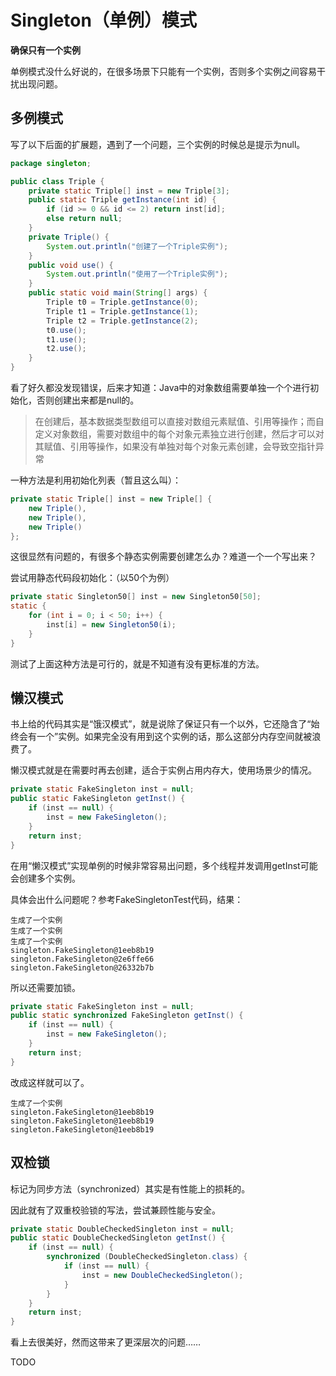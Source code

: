# Singleton（单例）模式

**确保只有一个实例**

单例模式没什么好说的，在很多场景下只能有一个实例，否则多个实例之间容易干扰出现问题。

## 多例模式

写了以下后面的扩展题，遇到了一个问题，三个实例的时候总是提示为null。

```java
package singleton;

public class Triple {
    private static Triple[] inst = new Triple[3];
    public static Triple getInstance(int id) {
        if (id >= 0 && id <= 2) return inst[id];
        else return null;
    }
    private Triple() {
        System.out.println("创建了一个Triple实例");
    }
    public void use() {
        System.out.println("使用了一个Triple实例");
    }
    public static void main(String[] args) {
        Triple t0 = Triple.getInstance(0);
        Triple t1 = Triple.getInstance(1);
        Triple t2 = Triple.getInstance(2);
        t0.use();
        t1.use();
        t2.use();
    }
}

```

看了好久都没发现错误，后来才知道：Java中的对象数组需要单独一个个进行初始化，否则创建出来都是null的。

> 在创建后，基本数据类型数组可以直接对数组元素赋值、引用等操作；而自定义对象数组，需要对数组中的每个对象元素独立进行创建，然后才可以对其赋值、引用等操作，如果没有单独对每个对象元素创建，会导致空指针异常

一种方法是利用初始化列表（暂且这么叫）：

```java
private static Triple[] inst = new Triple[] {
    new Triple(),
    new Triple(),
    new Triple()
};
```

这很显然有问题的，有很多个静态实例需要创建怎么办？难道一个一个写出来？

尝试用静态代码段初始化：（以50个为例）

```java
private static Singleton50[] inst = new Singleton50[50];
static {
    for (int i = 0; i < 50; i++) {
        inst[i] = new Singleton50(i);
    }
}
```

测试了上面这种方法是可行的，就是不知道有没有更标准的方法。

## 懒汉模式

书上给的代码其实是“饿汉模式”，就是说除了保证只有一个以外，它还隐含了“始终会有一个”实例。如果完全没有用到这个实例的话，那么这部分内存空间就被浪费了。

懒汉模式就是在需要时再去创建，适合于实例占用内存大，使用场景少的情况。

```java
private static FakeSingleton inst = null;
public static FakeSingleton getInst() {
    if (inst == null) {
        inst = new FakeSingleton();
    }
    return inst;
}
```

在用“懒汉模式”实现单例的时候非常容易出问题，多个线程并发调用getInst可能会创建多个实例。

具体会出什么问题呢？参考FakeSingletonTest代码，结果：

```
生成了一个实例
生成了一个实例
生成了一个实例
singleton.FakeSingleton@1eeb8b19
singleton.FakeSingleton@2e6ffe66
singleton.FakeSingleton@26332b7b
```

所以还需要加锁。

```java
private static FakeSingleton inst = null;
public static synchronized FakeSingleton getInst() {
    if (inst == null) {
        inst = new FakeSingleton();
    }
    return inst;
}
```

改成这样就可以了。

```
生成了一个实例
singleton.FakeSingleton@1eeb8b19
singleton.FakeSingleton@1eeb8b19
singleton.FakeSingleton@1eeb8b19
```

## 双检锁

标记为同步方法（synchronized）其实是有性能上的损耗的。

因此就有了双重校验锁的写法，尝试兼顾性能与安全。

```java
private static DoubleCheckedSingleton inst = null;
public static DoubleCheckedSingleton getInst() {
    if (inst == null) {
        synchronized (DoubleCheckedSingleton.class) {
            if (inst == null) {
                inst = new DoubleCheckedSingleton();
            }
        }
    }
    return inst;
}
```

看上去很美好，然而这带来了更深层次的问题……

TODO

